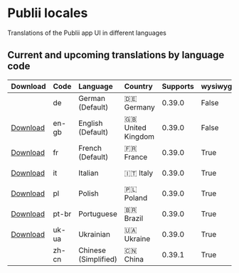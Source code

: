 # Publii locales
Translations of the Publii app UI in different languages

## Current and upcoming translations by language code

| Download                                                                                  | Code  | Language                 | Country                            | Supports  | wysiwyg | Version | Status                         | Author |
| :---------------------------------------------------------------------------------------- | :---- | :----------------------- | :--------------------------------- | :-------- | :------ | :------ | :----------------------------- | :----- |
|                                                                                           | de    | German (Default)         | :de: Germany                       | 0.39.0    | False   | 1.0.0   | Development | [Johannes Keyser](https://github.com/JoKeyser) |
| [Download](https://github.com/GetPublii/Publii-ui-locales/blob/main/downloads/en-gb.zip)  | en-gb | English (Default)        | :uk: United Kingdom                | 0.39.0    | False   | 1.0.0   | Production  | [Publii Team](https://github.com/GetPublii) |
| [Download](https://github.com/GetPublii/Publii-ui-locales/blob/main/downloads/fr.zip)     | fr    | French (Default)         | :fr: France                        | 0.39.0    | True    | 1.3.0   | Production  | Benoit SALLÉ |
| [Download](https://github.com/GetPublii/Publii-ui-locales/blob/main/downloads/it.zip)     | it    | Italian                  | :it: Italy                         | 0.39.0    | True    | 1.0.2   | Production  | [Vittorio Ramponi](https://github.com/gpsblues) |
| [Download](https://github.com/GetPublii/Publii-ui-locales/blob/main/downloads/pl.zip)     | pl    | Polish                   | :poland: Poland                    | 0.39.0    | True    | 1.0.0   | Production  | [Publii Team](https://github.com/GetPublii) |
| [Download](https://github.com/GetPublii/Publii-ui-locales/blob/main/downloads/pt-br.zip)  | pt-br | Portuguese               | :brazil: Brazil                    | 0.39.0    | True    | 1.1.0   | Production  | Marcio Duarte |
| [Download](https://github.com/GetPublii/Publii-ui-locales/blob/main/downloads/uk-ua.zip)  | uk-ua | Ukrainian                | :ukraine: Ukraine                  | 0.39.0    | True    | 1.0.0   | Production  | Andrew Notea |
|                                                                                           | zh-cn | Chinese (Simplified)     | :cn: China                         | 0.39.1    | True    | 1.0.0   | In Review   | [Tingbiao Wang](https://github.com/wtttb) |
